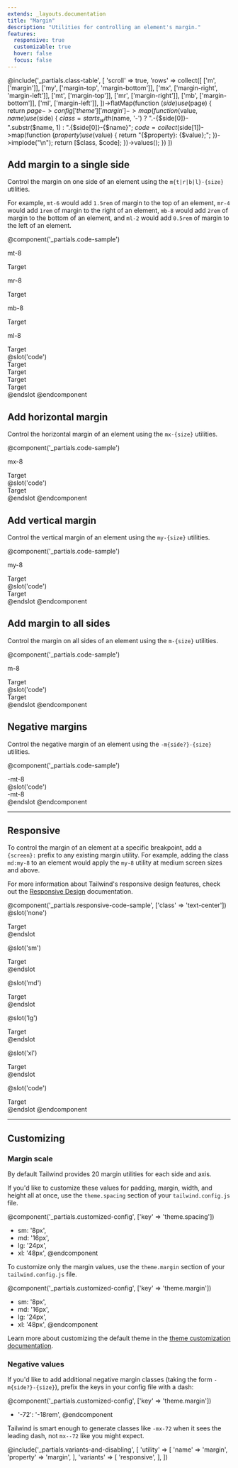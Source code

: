 ```yaml
---
extends: _layouts.documentation
title: "Margin"
description: "Utilities for controlling an element's margin."
features:
  responsive: true
  customizable: true
  hover: false
  focus: false
---
```


@include('_partials.class-table', [
  'scroll' => true,
  'rows' => collect([
    ['m', ['margin']],
    ['my', ['margin-top', 'margin-bottom']],
    ['mx', ['margin-right', 'margin-left']],
    ['mt', ['margin-top']],
    ['mr', ['margin-right']],
    ['mb', ['margin-bottom']],
    ['ml', ['margin-left']],
  ])->flatMap(function ($side) use ($page) {
    return $page->config['theme']['margin']->map(function ($value, $name) use ($side) {
      $class = starts_with($name, '-')
        ? ".-{$side[0]}-".substr($name, 1)
        : ".{$side[0]}-{$name}";
      $code = collect($side[1])->map(function ($property) use ($value) {
        return "{$property}: {$value};";
      })->implode("\n");
      return [$class, $code];
    })->values();
  })
])

## Add margin to a single side

Control the margin on one side of an element using the `m{t|r|b|l}-{size}` utilities.

For example, `mt-6` would add `1.5rem` of margin to the top of an element, `mr-4` would add `1rem` of margin to the right of an element, `mb-8` would add `2rem` of margin to the bottom of an element, and `ml-2` would add `0.5rem` of margin to the left of an element.

@component('_partials.code-sample')
<div class="flex justify-around items-start">
  <div>
    <p class="text-center text-sm text-gray-600 mb-1">mt-8</p>
    <div class="flex bg-gray-400">
      <span class="mt-8 bg-yellow-200">Target</span>
    </div>
  </div>
  <div>
    <p class="text-center text-sm text-gray-600 mb-1">mr-8</p>
    <div class="flex bg-gray-400">
      <span class="mr-8 bg-yellow-200">Target</span>
    </div>
  </div>
  <div>
    <p class="text-center text-sm text-gray-600 mb-1">mb-8</p>
    <div class="flex bg-gray-400">
      <span class="mb-8 bg-yellow-200">Target</span>
    </div>
  </div>
  <div>
    <p class="text-center text-sm text-gray-600 mb-1">ml-8</p>
    <div class="flex bg-gray-400">
      <span class="ml-8 bg-yellow-200">Target</span>
    </div>
  </div>
</div>
@slot('code')
<div class="bg-gray-400"><span class="mt-8 bg-yellow-200">Target</span></div>
<div class="bg-gray-400"><span class="mr-8 bg-yellow-200">Target</span></div>
<div class="bg-gray-400"><span class="mb-8 bg-yellow-200">Target</span></div>
<div class="bg-gray-400"><span class="ml-8 bg-yellow-200">Target</span></div>
@endslot
@endcomponent

## Add horizontal margin

Control the horizontal margin of an element using the `mx-{size}` utilities.

@component('_partials.code-sample')
<div class="flex justify-around items-center">
  <div>
    <p class="text-center text-sm text-gray-600 mb-1">mx-8</p>
    <div class="flex bg-gray-400">
      <span class="mx-8 bg-yellow-200">Target</span>
    </div>
  </div>
</div>
@slot('code')
<div class="bg-gray-400"><span class="mx-8 bg-yellow-200">Target</span></div>
@endslot
@endcomponent

## Add vertical margin

Control the vertical margin of an element using the `my-{size}` utilities.

@component('_partials.code-sample')
<div class="flex justify-around items-center">
  <div>
    <p class="text-center text-sm text-gray-600 mb-1">my-8</p>
    <div class="flex bg-gray-400">
      <span class="my-8 bg-yellow-200">Target</span>
    </div>
  </div>
</div>
@slot('code')
<div class="bg-gray-400"><span class="my-8 bg-yellow-200">Target</span></div>
@endslot
@endcomponent

## Add margin to all sides

Control the margin on all sides of an element using the `m-{size}` utilities.

@component('_partials.code-sample')
<div class="flex justify-around items-center">
  <div>
    <p class="text-center text-sm text-gray-600 mb-1">m-8</p>
    <div class="flex bg-gray-400">
      <span class="m-8 bg-yellow-200">Target</span>
    </div>
  </div>
</div>
@slot('code')
<div class="bg-gray-400"><span class="m-8 bg-yellow-200">Target</span></div>
@endslot
@endcomponent

## Negative margins

Control the negative margin of an element using the `-m{side?}-{size}` utilities.

@component('_partials.code-sample')
<div class="flex justify-around items-center">
  <div>
    <div class="bg-gray-400 h-16 w-32"></div>
    <div class="bg-yellow-200 h-16 mx-auto -mt-8 w-24 flex items-center justify-center">
      -mt-8
    </div>
  </div>
</div>
@slot('code')
<div class="bg-gray-400 h-16 w-32"></div>
<div class="-mt-8 bg-yellow-200 mx-auto h-16 w-24 ...">
  -mt-8
</div>
@endslot
@endcomponent

---

## Responsive

To control the margin of an element at a specific breakpoint, add a `{screen}:` prefix to any existing margin utility. For example, adding the class `md:my-8` to an element would apply the `my-8` utility at medium screen sizes and above.

For more information about Tailwind's responsive design features, check out the [Responsive Design](/docs/responsive-design) documentation.

@component('_partials.responsive-code-sample', ['class' => 'text-center'])
@slot('none')
<div class="inline-block bg-gray-400">
  <div class="mt-8 bg-yellow-200">Target</div>
</div>
@endslot

@slot('sm')
<div class="inline-block bg-gray-400">
  <div class="mt-8 mr-6 bg-yellow-200">Target</div>
</div>
@endslot

@slot('md')
<div class="inline-block bg-gray-400">
  <div class="mt-8 mr-6 mb-4 bg-yellow-200">Target</div>
</div>
@endslot

@slot('lg')
<div class="inline-block bg-gray-400">
  <div class="mt-8 mr-6 mb-4 ml-2 bg-yellow-200">Target</div>
</div>
@endslot

@slot('xl')
<div class="inline-block bg-gray-400">
  <div class="m-0 bg-yellow-200">Target</div>
</div>
@endslot

@slot('code')
<div class="bg-gray-400 ...">
  <span class="none:mt-8 sm:mr-6 md:mb-4 lg:ml-2 xl:m-0 bg-yellow-200">Target</span>
</div>
@endslot
@endcomponent

---

## Customizing

### Margin scale

By default Tailwind provides 20 margin utilities for each side and axis.

If you'd like to customize these values for padding, margin, width, and height all at once, use the `theme.spacing` section of your `tailwind.config.js` file.

@component('_partials.customized-config', ['key' => 'theme.spacing'])
+ sm: '8px',
+ md: '16px',
+ lg: '24px',
+ xl: '48px',
@endcomponent

To customize only the margin values, use the `theme.margin` section of your `tailwind.config.js` file.

@component('_partials.customized-config', ['key' => 'theme.margin'])
+ sm: '8px',
+ md: '16px',
+ lg: '24px',
+ xl: '48px',
@endcomponent

Learn more about customizing the default theme in the [theme customization documentation](/docs/theme#customizing-the-default-theme).

### Negative values

If you'd like to add additional negative margin classes (taking the form `-m{side?}-{size}`), prefix the keys in your config file with a dash:

@component('_partials.customized-config', ['key' => 'theme.margin'])
+ '-72': '-18rem',
@endcomponent

Tailwind is smart enough to generate classes like `-mx-72` when it sees the leading dash, not `mx--72` like you might expect.

@include('_partials.variants-and-disabling', [
    'utility' => [
        'name' => 'margin',
        'property' => 'margin',
    ],
    'variants' => [
        'responsive',
    ],
])
